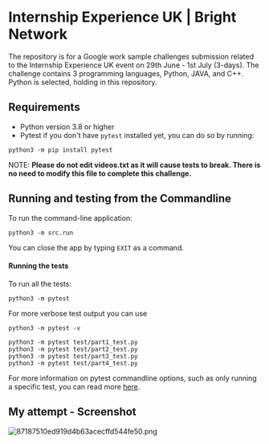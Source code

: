 # Internship Experience UK | Bright Network
The repository is for a Google work sample challenges submission related to the Internship Experience UK event on 29th June - 1st July (3-days). The challenge contains 3 programming languages, Python, JAVA, and C++. Python is selected, holding in this repository.

## Requirements
* Python version 3.8 or higher
* Pytest
if you don't have `pytest` installed yet, you can do so by running:
```shell script
python3 -m pip install pytest
```
NOTE: **Please do not edit videos.txt as it will cause tests to break. There is no need to modify this file to complete this challenge.**

## Running and testing from the Commandline
To run the command-line application:
```shell script
python3 -m src.run
```

You can close the app by typing `EXIT` as a command.

#### Running the tests
To run all the tests:
```shell script
python3 -m pytest
```
For more verbose test output you can use
```shell script
python3 -m pytest -v
```

```shell script
python3 -m pytest test/part1_test.py
python3 -m pytest test/part2_test.py
python3 -m pytest test/part3_test.py
python3 -m pytest test/part4_test.py
```

For more information on pytest commandline options, such as only running a specific test,
you can read more [here](https://docs.pytest.org/en/6.2.x/usage.html#).

## My attempt - Screenshot
<img src="https://www.img.in.th/images/87187510ed919d4b63acecffd544fe50.png" alt="87187510ed919d4b63acecffd544fe50.png" border="0" />


